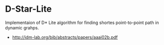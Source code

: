 # D-Star-Lite
Implementaion of D* Lite algorithm for finding shortes point-to-point path in dynamic grahps.



- http://idm-lab.org/bib/abstracts/papers/aaai02b.pdf
